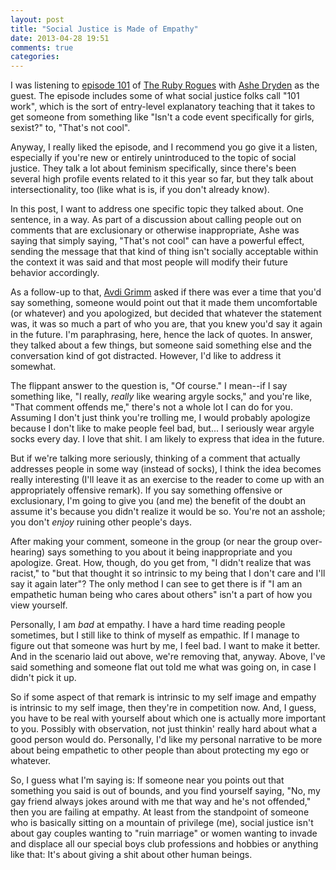 ```yaml
---
layout: post
title: "Social Justice is Made of Empathy"
date: 2013-04-28 19:51
comments: true
categories: 
---
```

I was listening to [episode 101](http://rubyrogues.com/#find_the_show_link) of
[The Ruby Rogues](http://rubyrogues.com) with [Ashe Dryden](http://twitter.com/ashedryden)
as the guest. The episode includes some of what social justice folks call "101
work", which is the sort of entry-level explanatory teaching that it takes to
get someone from something like "Isn't a code event specifically for girls,
sexist?" to, "That's not cool".

Anyway, I really liked the episode, and I recommend you go give it a listen,
especially if you're new or entirely unintroduced to the topic of social
justice. They talk a lot about feminism specifically, since there's been several
high profile events related to it this year so far, but they talk about
intersectionality, too (like what is is, if you don't already know).

In this post, I want to address one specific topic they talked about. One
sentence, in a way. As part of a discussion about calling people out on comments
that are exclusionary or otherwise inappropriate, Ashe was saying that simply
saying, "That's not cool" can have a powerful effect, sending the message that
that kind of thing isn't socially acceptable within the context it was said and
that most people will modify their future behavior accordingly.

As a follow-up to that, [Avdi Grimm](http://twitter.com/avdi) asked if there was
ever a time that you'd say something, someone would point out that it made them
uncomfortable (or whatever) and you apologized, but decided that whatever the
statement was, it was so much a part of who you are, that you knew you'd say it
again in the future. I'm paraphrasing, here, hence the lack of quotes. In
answer, they talked about a few things, but someone said something else and the
conversation kind of got distracted. However, I'd like to address it somewhat.

The flippant answer to the question is, "Of course." I mean--if I say something
like, "I really, *really* like wearing argyle socks," and you're like, "That
comment offends me," there's not a whole lot I can do for you. Assuming I don't
just think you're trolling me, I would probably apologize because I don't like
to make people feel bad, but... I seriously wear argyle socks every day. I love
that shit. I am likely to express that idea in the future.

But if we're talking more seriously, thinking of a comment that actually
addresses people in some way (instead of socks), I think the idea becomes really
interesting (I'll leave it as an exercise to the reader to come up with an
appropriately offensive remark). If you say something offensive or exclusionary,
I'm going to give you (and me) the benefit of the doubt an assume it's because
you didn't realize it would be so. You're not an asshole; you don't _enjoy_
ruining other people's days.

After making your comment, someone in the group (or near the group over-hearing)
says something to you about it being inappropriate and you apologize. Great.
How, though, do you get from, "I didn't realize that was racist," to "but that
thought it so intrinsic to my being that I don't care and I'll say it again
later"? The only method I can see to get there is if "I am an empathetic human
being who cares about others" isn't a part of how you view yourself.

Personally, I am *bad* at empathy. I have a hard time reading people sometimes,
but I still like to think of myself as empathic. If I manage to figure out that
someone was hurt by me, I feel bad. I want to make it better. And in the
scenario laid out above, we're removing that, anyway. Above, I've said something
and someone flat out told me what was going on, in case I didn't pick it up.

So if some aspect of that remark is intrinsic to my self image and empathy is
intrinsic to my self image, then they're in competition now. And, I guess, you
have to be real with yourself about which one is actually more important to you.
Possibly with observation, not just thinkin' really hard about what a good
person would do. Personally, I'd like my personal narrative to be more about
being empathetic to other people than about protecting my ego or whatever.

So, I guess what I'm saying is: If someone near you points out that something
you said is out of bounds, and you find yourself saying, "No, my gay friend
always jokes around with me that way and he's not offended," then you are
failing at empathy. At least from the standpoint of someone who is basically
sitting on a mountain of privilege (me), social justice isn't about gay couples
wanting to "ruin marriage" or women wanting to invade and displace all our
special boys club professions and hobbies or anything like that: It's about
giving a shit about other human beings.
